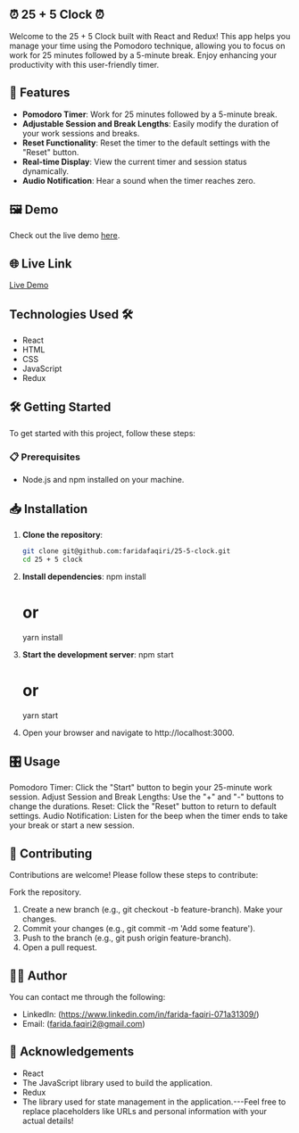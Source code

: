 ## ⏰ 25 + 5 Clock ⏰

Welcome to the 25 + 5 Clock built with React and Redux! This app helps you manage your time using the Pomodoro technique, allowing you to focus on work for 25 minutes followed by a 5-minute break. Enjoy enhancing your productivity with this user-friendly timer.

## 🚀 Features

- **Pomodoro Timer**: Work for 25 minutes followed by a 5-minute break.
- **Adjustable Session and Break Lengths**: Easily modify the duration of your work sessions and breaks.
- **Reset Functionality**: Reset the timer to the default settings with the "Reset" button.
- **Real-time Display**: View the current timer and session status dynamically.
- **Audio Notification**: Hear a sound when the timer reaches zero.

## 🖼️ Demo

Check out the live demo [here](./src/Capture.JPG).

## 🌐 Live Link

[Live Demo](https://deploy-preview-1--aquamarine-starlight-51fb6f.netlify.app)


## Technologies Used 🛠️

- React
- HTML
- CSS
- JavaScript
- Redux

## 🛠️ Getting Started

To get started with this project, follow these steps:

### 📋 Prerequisites

- Node.js and npm installed on your machine.

## 📥 Installation

1. **Clone the repository**:
   ```bash
   git clone git@github.com:faridafaqiri/25-5-clock.git
   cd 25 + 5 clock

2. **Install dependencies**:
   npm install
   # or
   yarn install

3. **Start the development server**:
   npm start
   # or
   yarn start

4. Open your browser and navigate to http://localhost:3000.

## 🎛️ Usage

Pomodoro Timer: Click the "Start" button to begin your 25-minute work session.
Adjust Session and Break Lengths: Use the "+" and "-" buttons to change the durations.
Reset: Click the "Reset" button to return to default settings.
Audio Notification: Listen for the beep when the timer ends to take your break or start a new session.

## 🤝 Contributing

Contributions are welcome! Please follow these steps to contribute:

Fork the repository.
1. Create a new branch (e.g., git checkout -b feature-branch).
Make your changes.
2. Commit your changes (e.g., git commit -m 'Add some feature').
3. Push to the branch (e.g., git push origin feature-branch).
4. Open a pull request.

## 👩‍💻 Author

You can contact me through the following:

- LinkedIn: (<https://www.linkedin.com/in/farida-faqiri-071a31309/>)
- Email: (<farida.faqiri2@gmail.com>)


## 🙏 Acknowledgements

- React 
- The JavaScript library used to build the application.
- Redux 
- The library used for state management in the application.---Feel free to replace placeholders like URLs and personal information with your actual details!


